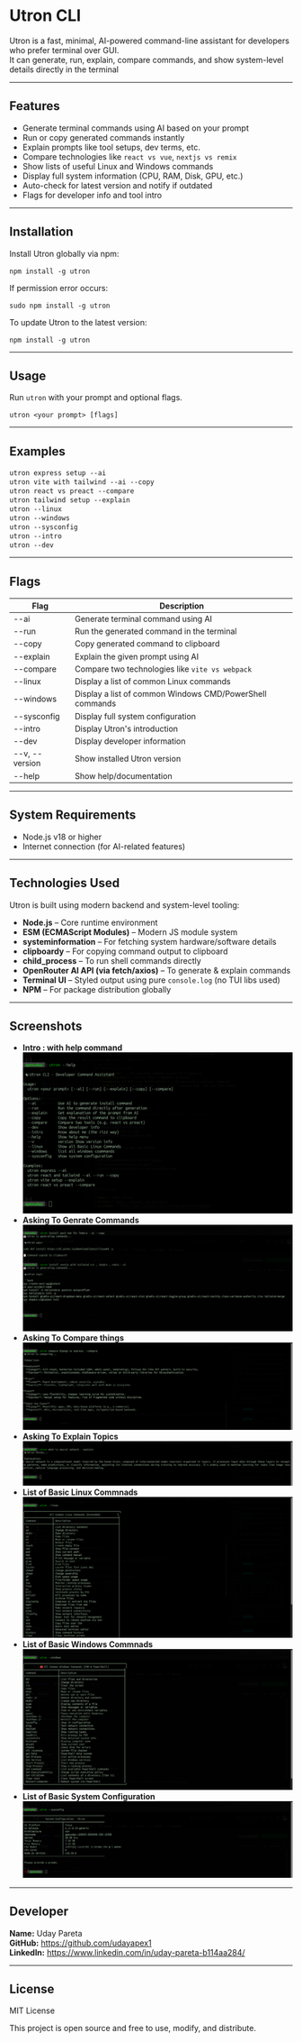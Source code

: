 # Utron CLI

Utron is a fast, minimal, AI-powered command-line assistant for developers who prefer terminal over GUI.  
It can generate, run, explain, compare commands, and show system-level details directly in the terminal


---

## Features

- Generate terminal commands using AI based on your prompt  
- Run or copy generated commands instantly  
- Explain prompts like tool setups, dev terms, etc.  
- Compare technologies like `react vs vue`, `nextjs vs remix`  
- Show lists of useful Linux and Windows commands  
- Display full system information (CPU, RAM, Disk, GPU, etc.)  
- Auto-check for latest version and notify if outdated  
- Flags for developer info and tool intro  

---

## Installation

Install Utron globally via npm:

```
npm install -g utron
```

If permission error occurs:

```
sudo npm install -g utron
```

To update Utron to the latest version:

```
npm install -g utron
```

---

## Usage

Run `utron` with your prompt and optional flags.

```
utron <your prompt> [flags]
```

---

## Examples

```
utron express setup --ai  
utron vite with tailwind --ai --copy  
utron react vs preact --compare  
utron tailwind setup --explain  
utron --linux  
utron --windows  
utron --sysconfig  
utron --intro  
utron --dev
```

---

## Flags

| Flag               | Description                                                    |
|--------------------|----------------------------------------------------------------|
| --ai               | Generate terminal command using AI                             |
| --run              | Run the generated command in the terminal                      |
| --copy             | Copy generated command to clipboard                            |
| --explain          | Explain the given prompt using AI                              |
| --compare          | Compare two technologies like `vite vs webpack`                |
| --linux            | Display a list of common Linux commands                        |
| --windows          | Display a list of common Windows CMD/PowerShell commands       |
| --sysconfig        | Display full system configuration                              |
| --intro            | Display Utron's introduction                                   |
| --dev              | Display developer information                                  |
| --v, --version     | Show installed Utron version                                   |
| --help             | Show help/documentation                                        |

---

## System Requirements

- Node.js v18 or higher  
- Internet connection (for AI-related features)

---

## Technologies Used

Utron is built using modern backend and system-level tooling:

- **Node.js** – Core runtime environment  
- **ESM (ECMAScript Modules)** – Modern JS module system  
- **systeminformation** – For fetching system hardware/software details  
- **clipboardy** – For copying command output to clipboard  
- **child_process** – To run shell commands directly  
- **OpenRouter AI API (via fetch/axios)** – To generate & explain commands  
- **Terminal UI** – Styled output using pure `console.log` (no TUI libs used)  
- **NPM** – For package distribution globally  

---

## Screenshots
- **Intro : with help command** 
![SysConfig](https://raw.githubusercontent.com/udayapex1/Utron/main/public/screenshots/intro.png)
 - **Asking To Genrate Commands**
![Step 1](https://raw.githubusercontent.com/udayapex1/Utron/main/public/screenshots/demAi.png)
 - **Asking To Compare things**
![Intro](https://raw.githubusercontent.com/udayapex1/Utron/main/public/screenshots/demoCompare.png)
 - **Asking To Explain Topics**
![AI](https://raw.githubusercontent.com/udayapex1/Utron/main/public/screenshots/demoExplain.png)
 - **List of Basic Linux Commnads** 
![SysConfig](https://raw.githubusercontent.com/udayapex1/Utron/main/public/screenshots/demoLinuxCommand.png)
 - **List of Basic Windows Commnads** 
![SysConfig](https://raw.githubusercontent.com/udayapex1/Utron/main/public/screenshots/demoWindowsCommand.png)
 - **List of Basic System Configuration** 
![SysConfig](https://raw.githubusercontent.com/udayapex1/Utron/main/public/screenshots/demoSysSonfig.png)




---

## Developer

**Name:** Uday Pareta  
**GitHub:** https://github.com/udayapex1  
**LinkedIn:** https://www.linkedin.com/in/uday-pareta-b114aa284/

---

## License

MIT License

This project is open source and free to use, modify, and distribute.
